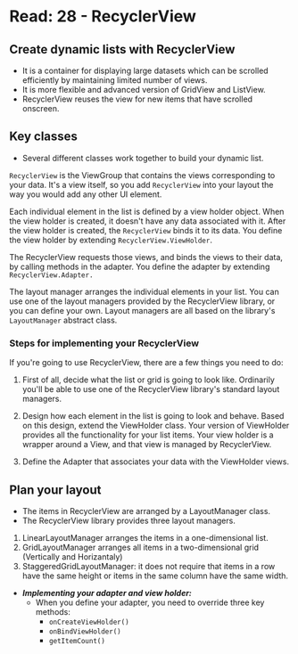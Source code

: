 # Read: 28 - RecyclerView

## Create dynamic lists with RecyclerView

- It is a container for displaying large datasets which can be scrolled efficiently by maintaining limited number of views.
- It is more flexible and advanced version of GridView and ListView.
- RecyclerView reuses the view for new items that have scrolled onscreen.

## Key classes

- Several different classes work together to build your dynamic list.

`RecyclerView` is the ViewGroup that contains the views corresponding to your data. It's a view itself, so you add `RecyclerView` into your layout the way you would add any other UI element.

Each individual element in the list is defined by a view holder object. When the view holder is created, it doesn't have any data associated with it. After the view holder is created, the `RecyclerView` binds it to its data. You define the view holder by extending `RecyclerView.ViewHolder`.

The RecyclerView requests those views, and binds the views to their data, by calling methods in the adapter. You define the adapter by extending `RecyclerView.Adapter.`

The layout manager arranges the individual elements in your list. You can use one of the layout managers provided by the RecyclerView library, or you can define your own. Layout managers are all based on the library's `LayoutManager` abstract class.

### Steps for implementing your RecyclerView

If you're going to use RecyclerView, there are a few things you need to do:

1. First of all, decide what the list or grid is going to look like. Ordinarily you'll be able to use one of the RecyclerView library's standard layout managers.

2. Design how each element in the list is going to look and behave. Based on this design, extend the ViewHolder class. Your version of ViewHolder provides all the functionality for your list items. Your view holder is a wrapper around a View, and that view is managed by RecyclerView.

3. Define the Adapter that associates your data with the ViewHolder views.

## Plan your layout

- The items in RecyclerView are arranged by a LayoutManager class.
- The RecyclerView library provides three layout managers.

1. LinearLayoutManager arranges the items in a one-dimensional list.
2. GridLayoutManager arranges all items in a two-dimensional grid (Vertically and Horizantaly)
3. StaggeredGridLayoutManager: it does not require that items in a row have the same height or items in the same column have the same width.

- **_Implementing your adapter and view holder:_**
  - When you define your adapter, you need to override three key methods:
    - `onCreateViewHolder()`
    - `onBindViewHolder()`
    - `getItemCount()`

